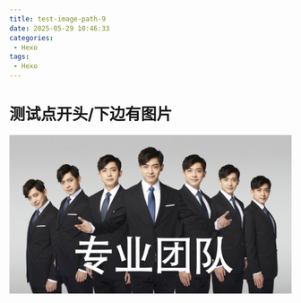 ```yaml
---
title: test-image-path-9
date: 2025-05-29 10:46:33
categories: 
 - Hexo
tags: 
 - Hexo
---
```


# 测试点开头/下边有图片







![image-20250529135842178](../test-image-page-8/image1.jpg)

